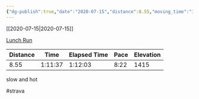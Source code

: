 ```yaml
---
{"dg-publish":true,"date":"2020-07-15","distance":8.55,"moving_time":"1:11:37","elapsed_time":"1:12:03","pace":"8:22","total_elevation_gain":1415,"url":"https://www.strava.com/activities/3768266902","permalink":"/01-personal/strava/2020-07-15-lunch-run/","dgPassFrontmatter":true}
---
```



[[2020-07-15\|2020-07-15]]

[Lunch Run](https://www.strava.com/activities/3768266902)

| Distance | Time    | Elapsed Time | Pace | Elevation |
| -------- | ------- | ------------ | ---- | --------- |
| 8.55     | 1:11:37 | 1:12:03      | 8:22 | 1415      |


slow and hot

#strava
